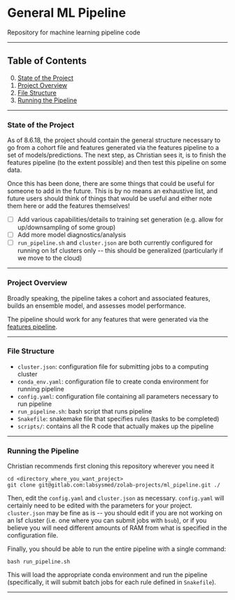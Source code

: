 # General ML Pipeline
Repository for machine learning pipeline code

<hr>

## Table of Contents
0. [State of the Project](#State_of_the_Project)
1. [Project Overview](#Project_Overview)
2. [File Structure](#Directory_Structure)
3. [Running the Pipeline](#Running_the_Pipeline)

<hr>

### State of the Project <a name='State_of_the_Project'></a>
As of 8.6.18, the project should contain the general structure necessary to go from a cohort file and features generated via the features pipeline to a set of models/predictions. The next step, as Christian sees it, is to finish the features pipeline (to the extent possible) and then test this pipeline on some data.

Once this has been done, there are some things that could be useful for someone to add in the future. This is by no means an exhaustive list, and future users should think of things that would be useful and either note them here or add the features themselves!

- [ ] Add various capabilities/details to training set generation (e.g. allow for up/downsampling of some group)
- [ ] Add more model diagnostics/analysis
- [ ] `run_pipeline.sh` and `cluster.json` are both currently configured for running on lsf clusters only -- this should be generalized (particularly if we move to the cloud)

<hr>

### Project Overview <a name='Project_Overview'></a>
Broadly speaking, the pipeline takes a cohort and associated features, builds an ensemble model, and assesses model performance.

The pipeline should work for any features that were generated via the [features pipeline](../standard_features).

<hr>

### File Structure <a name='File_Structure'></a>
- `cluster.json`: configuration file for submitting jobs to a computing cluster
- `conda_env.yaml`: configuration file to create conda environment for running pipeline
- `config.yaml`: configuration file containing  all parameters necessary to run pipeline
- `run_pipeline.sh`: bash script that runs pipeline
- `Snakefile`: snakemake file that specifies rules (tasks to be completed)
- `scripts/`: contains all the R code that actually makes up the pipeline

<hr>

### Running the Pipeline <a name='Running_the_Pipeline'></a>
Christian recommends first cloning this repository wherever you need it
```console
cd <directory_where_you_want_project>
git clone git@gitlab.com:labsysmed/zolab-projects/ml_pipeline.git ./
```

Then, edit the `config.yaml` and `cluster.json` as necessary. `config.yaml` will certainly need to be edited with the parameters for your project. `cluster.json` may be fine as is -- you should edit if you are not working on an lsf cluster (i.e. one where you can submit jobs with `bsub`), or if you believe you will need different amounts of RAM from what is specified in the configuration file.

Finally, you should be able to run the entire pipeline with a single command:

```console
bash run_pipeline.sh
```

This will load the appropriate conda environment and run the pipeline (specifically, it will submit batch jobs for each rule defined in `Snakefile`).

<hr>
